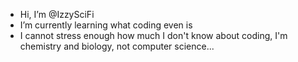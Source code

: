 - Hi, I’m @IzzySciFi
- I’m currently learning what coding even is
- I cannot stress enough how much I don't know about coding, I'm chemistry and biology, not computer science...

<!---
IzzySciFi/IzzySciFi is a ✨ special ✨ repository because its `README.md` (this file) appears on your GitHub profile.
You can click the Preview link to take a look at your changes.
--->
